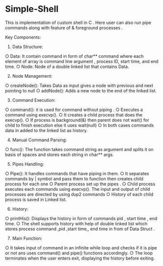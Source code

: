 # Simple-Shell

This is implementation of custom shell in C . Here user can also run pipe commands along with feature of & foreground processes .

Key Components:
1.	Data Structure:
   
  ○	Data: It contain command in form of char** command where each element of array is command line argument , process ID, start time, and end time. 
  ○	Node: Node of a double linked list that contains Data.

2.	Node Management:
   
  ○	createNode(): Takes Data as input gives a node with previous and next pointing to null 
  ○	addNode(): Adds a new node to the end of the linked list.

3.	Command Execution:
   
  ○	command(): it is used for command without piping .
  ○	Executes a command using execvp().
  ○	It creates a child process that does the execvp(). 
  ○	If process is background(&) then parent does not wait() for child to finish execution else it uses wait(null)
  ○	In both cases commands data in added to the  linked list as history.

4.	Manual Command Parsing:
     
  ○	func(): The function takes command string as argument and splits it on basis of spaces and stores each string in char** args.

5.	Pipes Handling:
   
  ○	Pipe(): It handles commands that have piping in them.
  ○	It separates commands by | symbol and pass them to function then creates child process for each one
  ○	Parent process set up the pipes .
  ○	Child process executes each commands using execvp(). The input and output of child processes are directed by using dup2 commands
  ○	History of each child process is saved in Linked list.

6.	History:
   
  ○	printHis(): Displays the history in form of commands pid , start time , end time.
  ○	 The shell supports history with help of double linked list which stores process command ,pid ,start time,, end time in from of Data Struct .

7.	Main Function:
   
  ○	It takes input of command in an infinite while loop and checks if it is pipe or not ans uses command() and pipe() functions accordingly.
  ○	The loop terminates when the user enters exit, displaying the history before exiting.
